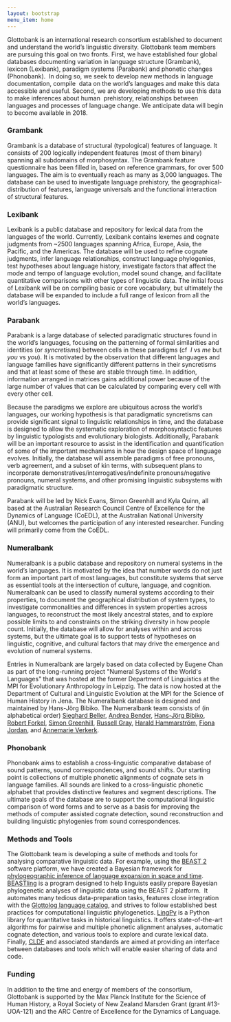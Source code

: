 ```yaml
---
layout: bootstrap
menu_item: home
---
```


<p class="lead">
Glottobank is an international research consortium established to document and 
understand the world’s linguistic diversity. Glottobank team members are 
pursuing this goal on two fronts. First, we have established four global 
databases documenting variation in language structure (Grambank), 
lexicon (Lexibank), paradigm systems (Parabank) and phonetic changes (Phonobank). 
In doing so, we seek to develop new methods in language documentation, compile 
data on the world’s languages and make this data accessible and useful. Second, 
we are developing methods to use this data to make inferences about human 
prehistory, relationships between languages and processes of language change. We anticipate data will begin to become available in 2018.
</p>


### Grambank

Grambank is a database of structural (typological) features of language. It 
consists of 200 logically independent features (most of them binary) spanning 
all subdomains of morphosyntax. The Grambank feature questionnaire has been 
filled in, based on reference grammars, for over 500 languages. The aim is to 
eventually reach as many as 3,000 languages. The database can be used to 
investigate language prehistory, the geographical-distribution of 
features, language universals and the functional interaction of structural 
features. 
<!--
To find out more, visit the Grambank website.
-->

### Lexibank

Lexibank is a public database and repository for lexical data from the languages of the 
world. Currently, Lexibank contains lexemes and cognate judgments from ~2500 languages 
spanning Africa, Europe, Asia, the Pacific, and the Americas. The database will be used to 
refine cognate judgments, infer language relationships, construct language phylogenies, 
test hypotheses about language history, investigate factors that affect the mode and 
tempo of language evolution, model sound change, and facilitate quantitative comparisons 
with other types of linguistic data. The initial focus of Lexibank will be on compiling 
basic or core vocabulary, but ultimately the database will be expanded to include a full 
range of lexicon from all the world’s languages. 
<!--
For more information on Lexibank and how to use or submit data please see the project 
website.
-->

### Parabank

Parabank is a large database of selected paradigmatic structures found in the world’s 
languages, focusing on the patterning of formal similarities and identities (or 
*syncretisms*) between cells in these paradigms (cf  *I* vs *me* but *you* vs *you*). It is 
motivated by the observation that different languages and language families have 
significantly different patterns in their syncretisms and that at least some of these are 
stable through time. In addition, information arranged in matrices gains additional power 
because of the large number of values that can be calculated by comparing every cell with 
every other cell.  

Because the paradigms we explore are ubiquitous across the world’s languages, our working 
hypothesis is that paradigmatic syncretisms can provide significant signal to linguistic 
relationships in time, and the database is designed to allow the systematic 
exploration of morphosyntactic features by linguistic typologists and evolutionary 
biologists. Additionally, Parabank will be an important resource to assist in the 
identification and quantification of some of the important mechanisms in how the design 
space of language evolves. Initially, the database will assemble paradigms of free 
pronouns, verb agreement, and a subset of kin terms, with subsequent plans to incorporate 
demonstratives/interrogatives/indefinite pronouns/negative pronouns, numeral systems, and 
other promising linguistic subsystems with paradigmatic structure.

Parabank will be led by Nick Evans, Simon Greenhill and Kyla Quinn, all based at the 
Australian Research Council Centre of Excellence for the Dynamics of Language (CoEDL), at 
the Australian National University (ANU), but welcomes the participation of any interested 
researcher. Funding will primarily come from the CoEDL. 
<!--
To find out more, click here.
-->

### Numeralbank

Numeralbank is a public database and repository on numeral systems in the world’s languages. It is motivated by the idea that number words do not just form an important part of most languages, but constitute systems that serve as essential tools at the intersection of culture, language, and cognition. Numeralbank can be used to classify numeral systems according to their properties, to document the geographical distribution of system types, to investigate commonalities and differences in system properties across languages, to reconstruct the most likely ancestral states, and to explore possible limits to and constraints on the striking diversity in how people count. Initially, the database will allow for analyses within and across systems, but the ultimate goal is to support tests of hypotheses on linguistic, cognitive, and cultural factors that may drive the emergence and evolution of numeral systems.

Entries in Numeralbank are largely based on data collected by Eugene Chan as part of the long-running project "Numeral Systems of the World's Languages" that was hosted at the former Department of Linguistics at the MPI for Evolutionary Anthropology in Leipzig. The data is now hosted at the Department of Cultural and Linguistic Evolution at the MPI for the Science of Human History in Jena. The Numeralbank database is designed and maintained by Hans-Jörg Bibiko. The Numeralbank team consists of (in alphabetical order) [Sieghard Beller](http://www.uib.no/en/persons/Sieghard.Gunter.Beller), [Andrea Bender](http://www.uib.no/en/persons/Andrea.Bender), [Hans-Jörg Bibiko](http://www.shh.mpg.de/employees/42541/55811), [Robert Forkel](https://www.shh.mpg.de/employees/45369/55811), [Simon Greenhill](http://www.shh.mpg.de/employees/48696/55811), [Russell Gray](http://www.shh.mpg.de/2923/russellgray), [Harald Hammarström](http://www.shh.mpg.de/employees/48214/55811), [Fiona Jordan](http://www.bristol.ac.uk/school-of-arts/people/fiona-m-jordan/), and [Annemarie Verkerk](http://www.shh.mpg.de/employees/48689/25522).

### Phonobank

Phonobank aims to establish a cross-linguistic comparative database of sound patterns, 
sound correspondences, and sound shifts. Our starting point is collections of multiple 
phonetic alignments of cognate sets in language families. All sounds are linked to a 
cross-linguistic phonetic alphabet that provides distinctive features and segment 
descriptions. The ultimate goals of the database are to support the computational 
linguistic comparison of word forms and to serve as a basis for improving the methods of 
computer assisted cognate detection, sound reconstruction and building linguistic 
phylogenies from sound correspondences.


### Methods and Tools

The Glottobank team is developing a suite of methods and tools for analysing comparative 
linguistic data. For example, using the [BEAST 2](http://www.beast2.org) software 
platform, we have created a Bayesian framework for 
[phylogeographic inference of language expansion in space and time](http://language.cs.auckland.ac.nz/). 
[BEASTling](https://github.com/lmaurits/BEASTling) is a program designed
to help linguists easily prepare Bayesian phylogenetic analyses of
linguistic data using the BEAST 2 platform.  It automates many tedious
data-preparation tasks, features close integration with the
[Glottolog language catalog](http://glottolog.org), and strives to follow established best 
practices for computational linguistic phylogenetics. 
[LingPy](http://lingpy.org) is a Python library for quantitative tasks in historical 
linguistics. It offers state-of-the-art algorithms for pairwise and multiple phonetic 
alignment analyses, automatic cognate detection, and various tools to explore and curate 
lexical data. Finally, [CLDF](https://github.com/glottobank/cldf) and associated standards 
are aimed at providing an interface between databases and tools which will enable easier 
sharing of data and code.


### Funding

In addition to the time and energy of members of the consortium, Glottobank is supported 
by the Max Planck Institute for the Science of Human History, 
a Royal Society of New Zealand Marsden Grant (grant #13-UOA-121) and 
the ARC Centre of Excellence for the Dynamics of Language.
